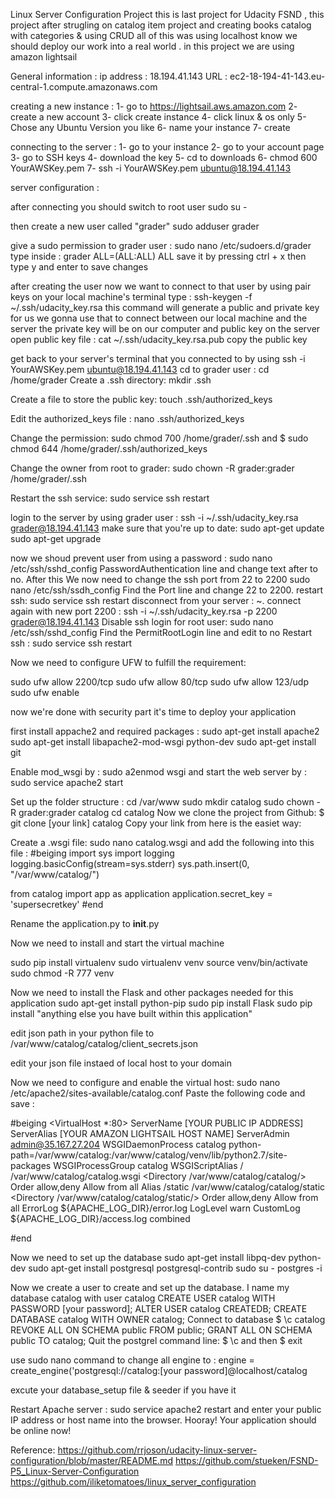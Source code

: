 Linux Server Configuration Project 
this is last project for Udacity FSND , this project after strugling on catalog item project and creating 
books catalog with categories & using CRUD all of this was using localhost know we should deploy
our work into a real world .
in this project we are using amazon lightsail 

General information :
ip address : 18.194.41.143
URL : ec2-18-194-41-143.eu-central-1.compute.amazonaws.com

creating a new instance :
1- go to https://lightsail.aws.amazon.com
2- create a new account
3- click create instance
4- click linux & os only
5- Chose any Ubuntu Version you like 
6- name your instance
7- create 

connecting to the server :
1- go to your instance
2- go to your account page
3- go to SSH keys 
4- download the key 
5- cd to downloads 
6- chmod 600 YourAWSKey.pem
7-  ssh -i YourAWSKey.pem ubuntu@18.194.41.143


server configuration :

after connecting you should switch to root user 
sudo su -

then create a new user called "grader" 
sudo adduser grader

give a sudo permission to grader user :
sudo nano /etc/sudoers.d/grader
type inside :
grader ALL=(ALL:ALL) ALL
save it by pressing ctrl + x  then type y and enter to save changes


after creating the user now we want to connect to that user by using pair keys
on your local machine's terminal type :
ssh-keygen -f ~/.ssh/udacity_key.rsa
this command will generate a public and private key for us 
we gonna use that to connect between our local machine and the server 
the private key will be on our computer and public key on the server
 open public key file :
 cat ~/.ssh/udacity_key.rsa.pub
 copy the public key 

 get back to your server's terminal that you connected to by using ssh -i YourAWSKey.pem ubuntu@18.194.41.143
 cd to grader user :
 cd /home/grader
 Create a .ssh directory: 
  mkdir .ssh

Create a file to store the public key: 
touch .ssh/authorized_keys

Edit the authorized_keys file :
nano .ssh/authorized_keys

Change the permission: 
sudo chmod 700 /home/grader/.ssh and $ sudo chmod 644 /home/grader/.ssh/authorized_keys

Change the owner from root to grader: 
sudo chown -R grader:grader /home/grader/.ssh

Restart the ssh service: 
sudo service ssh restart



login to the server by using grader user :
ssh -i ~/.ssh/udacity_key.rsa grader@18.194.41.143
make sure that you're up to date:
sudo apt-get update
sudo apt-get upgrade

now we shoud prevent user from using a password :
sudo nano /etc/ssh/sshd_config 
PasswordAuthentication line and change text after to no. After this
We now need to change the ssh port from 22 to 2200 
sudo nano /etc/ssh/ssdh_config Find the Port line and change 22 to 2200. 
 restart ssh: 
 sudo service ssh restart
disconnect from your server :
 ~.
 connect again with new port 2200 :
 ssh -i ~/.ssh/udacity_key.rsa -p 2200 grader@18.194.41.143 
 Disable ssh login for root user: 
 sudo nano /etc/ssh/sshd_config Find the PermitRootLogin line and edit to no
 Restart ssh :
 sudo service ssh restart

 Now we need to configure UFW to fulfill the requirement:

sudo ufw allow 2200/tcp
sudo ufw allow 80/tcp
sudo ufw allow 123/udp
sudo ufw enable



now we're done with security part it's time to deploy your application 

first install appache2 and required packages :
sudo apt-get install apache2
sudo apt-get install libapache2-mod-wsgi python-dev
sudo apt-get install git

Enable mod_wsgi by :
sudo a2enmod wsgi 
and start the web server by :
sudo service apache2 start 

Set up the folder structure :
cd /var/www
sudo mkdir catalog
sudo chown -R grader:grader catalog
cd catalog
Now we clone the project from Github: $ git clone [your link] catalog Copy your link from here is the easiet way: 


Create a .wsgi file: 
sudo nano catalog.wsgi 
and add the following into this file :
#beiging
import sys
import logging
logging.basicConfig(stream=sys.stderr)
sys.path.insert(0, "/var/www/catalog/")

from catalog import app as application
application.secret_key = 'supersecretkey' 
#end

Rename the application.py to __init__.py

Now we need to install and start the virtual machine

sudo pip install virtualenv
sudo virtualenv venv
source venv/bin/activate
sudo chmod -R 777 venv



Now we need to install the Flask and other packages needed for this application
sudo apt-get install python-pip
sudo pip install Flask
sudo pip install "anything else you have built within this application"

edit json path in your python file to 
/var/www/catalog/catalog/client_secrets.json 

edit your json file 
instaed of local host to your domain

Now we need to configure and enable the virtual host:
sudo nano /etc/apache2/sites-available/catalog.conf
Paste the following code and save :

#beiging 
<VirtualHost *:80>
    ServerName [YOUR PUBLIC IP ADDRESS]
    ServerAlias [YOUR AMAZON LIGHTSAIL HOST NAME]
    ServerAdmin admin@35.167.27.204
    WSGIDaemonProcess catalog python-path=/var/www/catalog:/var/www/catalog/venv/lib/python2.7/site-packages
    WSGIProcessGroup catalog
    WSGIScriptAlias / /var/www/catalog/catalog.wsgi
    <Directory /var/www/catalog/catalog/>
        Order allow,deny
        Allow from all
    </Directory>
    Alias /static /var/www/catalog/catalog/static
    <Directory /var/www/catalog/catalog/static/>
        Order allow,deny
        Allow from all
    </Directory>
    ErrorLog ${APACHE_LOG_DIR}/error.log
    LogLevel warn
    CustomLog ${APACHE_LOG_DIR}/access.log combined
</VirtualHost>

#end

Now we need to set up the database
sudo apt-get install libpq-dev python-dev
sudo apt-get install postgresql postgresql-contrib
sudo su - postgres -i

Now we create a user to create and set up the database. I name my database catalog with user catalog
CREATE USER catalog WITH PASSWORD [your password];
ALTER USER catalog CREATEDB;
CREATE DATABASE catalog WITH OWNER catalog;
Connect to database $ \c catalog
REVOKE ALL ON SCHEMA public FROM public;
GRANT ALL ON SCHEMA public TO catalog;
Quit the postgrel command line: $ \c and then $ exit

use sudo nano command to change all engine to :
engine = create_engine('postgresql://catalog:[your password]@localhost/catalog 

excute your database_setup file & seeder if you have it


Restart Apache server :
sudo service apache2 restart and enter your public IP address or host name into the browser. Hooray! Your application should be online now!


Reference:
https://github.com/rrjoson/udacity-linux-server-configuration/blob/master/README.md
https://github.com/stueken/FSND-P5_Linux-Server-Configuration
https://github.com/iliketomatoes/linux_server_configuration